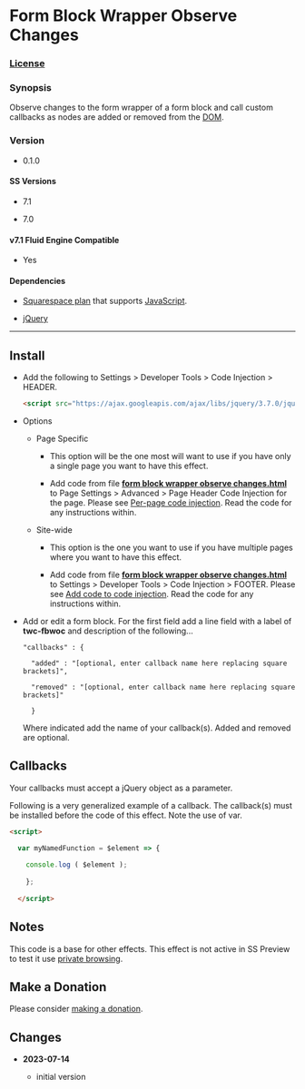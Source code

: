 # Form Block Wrapper Observe Changes

### [License][1]

### Synopsis

Observe changes to the form wrapper of a form block and call custom callbacks as
nodes are added or removed from the [DOM][2].

### Version

  * 0.1.0

#### SS Versions

  * 7.1
  
  * 7.0

#### v7.1 Fluid Engine Compatible

  * Yes

#### Dependencies

  * [Squarespace plan][3] that supports [JavaScript][4].
  
  * [jQuery][5]

---

## Install

* Add the following to Settings > Developer Tools > Code Injection > HEADER.
  
  ```html
  <script src="https://ajax.googleapis.com/ajax/libs/jquery/3.7.0/jquery.min.js"></script>
  ```
  
* Options

  * Page Specific
  
    * This option will be the one most will want to use if you have only a
      single page you want to have this effect.
      
    * Add code from file **[form block wrapper observe changes.html][6]** to
      Page Settings > Advanced > Page Header Code Injection for the page. Please
      see [Per-page code injection][7]. Read the code for any instructions
      within.
      
  * Site-wide
  
    * This option is the one you want to use if you have multiple pages where
      you want to have this effect.
      
    * Add code from file **[form block wrapper observe changes.html][6]** to
      Settings > Developer Tools > Code Injection > FOOTER. Please see [Add code
      to code injection][8]. Read the code for any instructions within.
      
* Add or edit a form block. For the first field add a line field with a label of
  **twc-fbwoc** and description of the following...
  
  ```
  "callbacks" : {

    "added" : "[optional, enter callback name here replacing square brackets]",
  
    "removed" : "[optional, enter callback name here replacing square brackets]"
  
    }
  ```
  
  Where indicated add the name of your callback(s). Added and removed are
  optional.

## Callbacks

Your callbacks must accept a jQuery object as a parameter.

Following is a very generalized example of a callback. The callback(s) must be
  installed before the code of this effect. Note the use of var.
  
```html
<script>

  var myNamedFunction = $element => {
  
    console.log ( $element );
    
    };
    
  </script>
```

## Notes

This code is a base for other effects. This effect is not active in SS Preview
to test it use [private browsing][9].

## Make a Donation

Please consider [making a donation][10].

## Changes

<!-- * **2022-03-23**

  * add encode flag to control if email address is encoded per url spec
  * bumped version to 0.2d0
  -->
* **2023-07-14**

  * initial version

[1]: https://github.com/tomsWebConsulting/twcsl/blob/main/LICENSE.txt#L1
[2]: https://developer.mozilla.org/en-US/docs/Web/API/Document_Object_Model
[3]: https://www.squarespace.com/pricing
[4]: https://en.wikipedia.org/wiki/JavaScript
[5]: https://jquery.com/
[6]: form%20block%20wrapper%20observe%20changes.html#L1
[7]: https://support.squarespace.com/hc/en-us/articles/205815908-Using-code-injection#toc-per-page-code-injection
[8]: https://support.squarespace.com/hc/en-us/articles/205815908-Using-code-injection#toc-add-code-to-code-injection
[9]: https://support.squarespace.com/hc/en-us/articles/207099587-Using-private-browsing-or-incognito-mode
[10]: https://github.com/tomsWebConsulting/twcsl#make-a-donation
